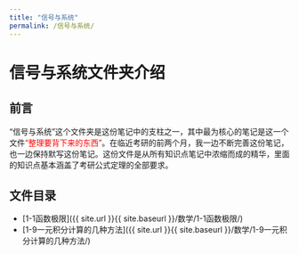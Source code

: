 ```yaml
---
title: "信号与系统"
permalink: /信号与系统/
---
```



# 信号与系统文件夹介绍

## 前言
“信号与系统”这个文件夹是这份笔记中的支柱之一，其中最为核心的笔记是这一个文件<font color=red>“整理要背下来的东西”</font>。在临近考研的前两个月，我一边不断完善这份笔记，也一边保持默写这份笔记。这份文件是从所有知识点笔记中浓缩而成的精华，里面的知识点基本涵盖了考研公式定理的全部要求。


## 文件目录

- [1-1函数极限]({{ site.url }}{{ site.baseurl }}/数学/1-1函数极限/)
- [1-9一元积分计算的几种方法]({{ site.url }}{{ site.baseurl }}/数学/1-9一元积分计算的几种方法/)

